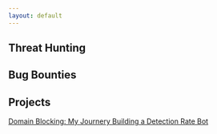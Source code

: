 ```yaml
---
layout: default
---
```


## Threat Hunting 

## Bug Bounties 

## Projects 

[Domain Blocking: My Journery Building a Detection Rate Bot](./building-automated-detection-bot.md)
